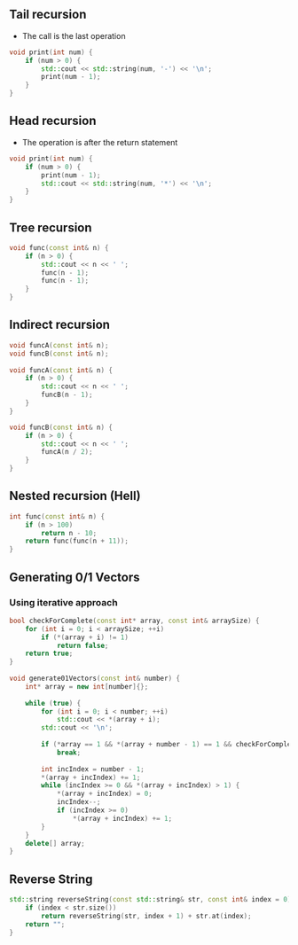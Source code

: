 ## Tail recursion
- The call is the last operation

```cpp
void print(int num) {  
    if (num > 0) {  
        std::cout << std::string(num, '-') << '\n';  
        print(num - 1);  
    }
}
```

## Head recursion
- The operation is after the return statement

```cpp
void print(int num) {  
    if (num > 0) {  
        print(num - 1);  
        std::cout << std::string(num, '*') << '\n';  
    }
}
```

## Tree recursion

```cpp
void func(const int& n) {  
    if (n > 0) {  
        std::cout << n << ' ';  
        func(n - 1);  
        func(n - 1);  
    }
}
```

## Indirect recursion

```cpp
void funcA(const int& n);  
void funcB(const int& n);  
    
void funcA(const int& n) {  
    if (n > 0) {  
        std::cout << n << ' ';  
        funcB(n - 1);  
    }
}  

void funcB(const int& n) {  
    if (n > 0) {  
        std::cout << n << ' ';  
        funcA(n / 2);  
    }
}
```

## Nested recursion (Hell)

```cpp
int func(const int& n) {  
    if (n > 100)  
        return n - 10;  
    return func(func(n + 11));  
}
```

## Generating 0/1 Vectors

### Using iterative approach

```cpp
bool checkForComplete(const int* array, const int& arraySize) {  
    for (int i = 0; i < arraySize; ++i)  
        if (*(array + i) != 1)  
            return false;  
    return true;  
}  
  
void generate01Vectors(const int& number) {  
    int* array = new int[number]{};  
  
    while (true) {  
        for (int i = 0; i < number; ++i)  
            std::cout << *(array + i);  
        std::cout << '\n';  
  
        if (*array == 1 && *(array + number - 1) == 1 && checkForComplete(array, number))  
            break;  
  
        int incIndex = number - 1;  
        *(array + incIndex) += 1;  
        while (incIndex >= 0 && *(array + incIndex) > 1) {  
            *(array + incIndex) = 0;  
            incIndex--;  
            if (incIndex >= 0)  
                *(array + incIndex) += 1;  
        }    
	}  
    delete[] array;  
}
```

## Reverse String

```cpp
std::string reverseString(const std::string& str, const int& index = 0) {  
    if (index < str.size())  
        return reverseString(str, index + 1) + str.at(index);  
    return "";  
}
```